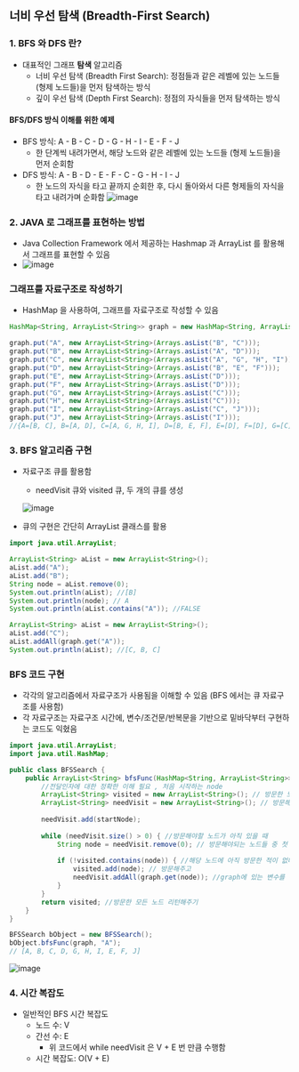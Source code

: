 ## 너비 우선 탐색 (Breadth-First Search)

### 1. BFS 와 DFS 란?
* 대표적인 그래프 **탐색** 알고리즘
  - 너비 우선 탐색 (Breadth First Search): 정점들과 같은 레벨에 있는 노드들 (형제 노드들)을 먼저 탐색하는 방식
  - 깊이 우선 탐색 (Depth First Search): 정점의 자식들을 먼저 탐색하는 방식

#### BFS/DFS 방식 이해를 위한 예제
- BFS 방식: A - B - C - D - G - H - I - E - F - J 
  - 한 단계씩 내려가면서, 해당 노드와 같은 레벨에 있는 노드들 (형제 노드들)을 먼저 순회함
- DFS 방식: A - B - D - E - F - C - G - H - I - J 
  - 한 노드의 자식을 타고 끝까지 순회한 후, 다시 돌아와서 다른 형제들의 자식을 타고 내려가며 순화함
![image](https://user-images.githubusercontent.com/102513932/176655191-41ede3ee-3c98-4519-9631-17bc1b5e4b1a.png)

### 2. JAVA 로 그래프를 표현하는 방법
- Java Collection Framework 에서 제공하는 Hashmap 과 ArrayList 를 활용해서 그래프를 표현할 수 있음
- ![image](https://user-images.githubusercontent.com/102513932/176655267-bdd98bfa-3958-4b47-96d9-e226bc18c5fa.png)

### 그래프를 자료구조로 작성하기
- HashMap 을 사용하여, 그래프를 자료구조로 작성할 수 있음
```JAVA
HashMap<String, ArrayList<String>> graph = new HashMap<String, ArrayList<String>>();

graph.put("A", new ArrayList<String>(Arrays.asList("B", "C")));
graph.put("B", new ArrayList<String>(Arrays.asList("A", "D")));
graph.put("C", new ArrayList<String>(Arrays.asList("A", "G", "H", "I")));
graph.put("D", new ArrayList<String>(Arrays.asList("B", "E", "F")));
graph.put("E", new ArrayList<String>(Arrays.asList("D")));
graph.put("F", new ArrayList<String>(Arrays.asList("D")));
graph.put("G", new ArrayList<String>(Arrays.asList("C")));
graph.put("H", new ArrayList<String>(Arrays.asList("C")));
graph.put("I", new ArrayList<String>(Arrays.asList("C", "J")));
graph.put("J", new ArrayList<String>(Arrays.asList("I")));
//{A=[B, C], B=[A, D], C=[A, G, H, I], D=[B, E, F], E=[D], F=[D], G=[C], H=[C], I=[C, J], J=[I]}
```

### 3. BFS 알고리즘 구현

- 자료구조 큐를 활용함
  - needVisit 큐와 visited 큐, 두 개의 큐를 생성
  
  ![image](https://user-images.githubusercontent.com/102513932/176655533-b9b0695a-6c95-4df1-aa78-00a6b57753a4.png)
- 큐의 구현은 간단히 ArrayList 클래스를 활용

```JAVA
import java.util.ArrayList;

ArrayList<String> aList = new ArrayList<String>();
aList.add("A");
aList.add("B");
String node = aList.remove(0);
System.out.println(aList); //[B]
System.out.println(node); // A
System.out.println(aList.contains("A")); //FALSE
```
```JAVA
ArrayList<String> aList = new ArrayList<String>();
aList.add("C");
aList.addAll(graph.get("A"));
System.out.println(aList); //[C, B, C]
```

### BFS 코드 구현 
- 각각의 알고리즘에서 자료구조가 사용됨을 이해할 수 있음 (BFS 에서는 큐 자료구조를 사용함)
- 각 자료구조는 자료구조 시간에, 변수/조건문/반복문을 기반으로 밑바닥부터 구현하는 코드도 익혔음

```JAVA
import java.util.ArrayList;
import java.util.HashMap;

public class BFSSearch {
    public ArrayList<String> bfsFunc(HashMap<String, ArrayList<String>> grpah, String startNode) { 
        //전달인자에 대한 정확한 이해 필요 , 처음 시작하는 node
        ArrayList<String> visited = new ArrayList<String>(); // 방문한 노드 리스트
        ArrayList<String> needVisit = new ArrayList<String>(); // 방문해야되는 노드 후보들 리스트
        
        needVisit.add(startNode); 
        
        while (needVisit.size() > 0) { //방문해야할 노드가 아직 있을 때
            String node = needVisit.remove(0); // 방문해야되는 노드들 중 첫 번째 지워주면서 방문하고자 하는 노드 설정.
            
            if (!visited.contains(node)) { //해당 노드에 아직 방문한 적이 없다면,
                visited.add(node); // 방문해주고
                needVisit.addAll(graph.get(node)); //graph에 있는 변수를 통해서 needVisit에 값 추가헤주기.
            }
        }
        return visited; //방문한 모든 노드 리턴해주기
    }
}
```

```JAVA
BFSSearch bObject = new BFSSearch();
bObject.bfsFunc(graph, "A"); 
// [A, B, C, D, G, H, I, E, F, J]
``` 
![image](https://user-images.githubusercontent.com/102513932/176658804-7fa84e73-aab0-48a3-99dc-3dc0343a9a97.png)

### 4. 시간 복잡도
- 일반적인 BFS 시간 복잡도
  - 노드 수: V
  - 간선 수: E
    - 위 코드에서 while needVisit 은 V + E 번 만큼 수행함
  - 시간 복잡도: O(V + E)
  